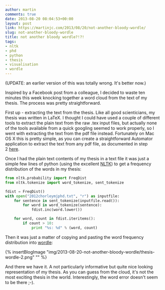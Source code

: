 ```yaml
---
author: martin
comments: true
date: 2013-08-20 08:04:53+00:00
layout: post
link: https://martinjc.com/2013/08/20/not-another-bloody-wordle/
slug: not-another-bloody-wordle
title: not another bloody wordle?!?!
tags:
- nltk
- phd
- python
- thesis
- visualisation
- wordle
---
```


(UPDATE: an earlier version of this was totally wrong. It's better now.)

Inspired by a Facebook post from a colleague, I decided to waste ten minutes this week knocking together a word cloud from the text of my thesis. The process was pretty straightforward.

First up - extracting the text from the thesis. Like all good scienticians, my thesis was written in LaTeX. I thought I could have used a couple of different tools to extract the plain text from the raw .tex input files, but actually none of the tools available from a quick googling seemed to work properly, so I went with extracting the text from the pdf file instead. Fortunately on Mac OS X this is pretty simple, as you can create a straightforward Automator application to extract the text from any pdf file, as documented in step 2 [here](http://craiccomputing.blogspot.co.uk/2010/11/extracting-text-from-pdf-documents-on.html).

Once I had the plain text contents of my thesis in a text file it was just a simple few lines of python (using the excellent [NLTK](http://nltk.org/)) to get a frequency distribution of the words in my thesis:

``` python
from nltk.probability import FreqDist
from nltk.tokenize import word_tokenize, sent_tokenize

fdist = FreqDist()
with open("2012chorleymjphd.txt", "r") as inputfile:
    for sentence in sent_tokenize(inputfile.read()):
        for word in word_tokenize(sentence):
            fdist.inc(word.lower())

    for word, count in fdist.iteritems():
        if count > 10:
            print "%s: %d" % (word, count)
```

Then it was just a matter of copying and pasting the word frequency distribution into [wordle](http://www.wordle.net/):

{% insertBlogImage "img/2013-08-20-not-another-bloody-wordle/thesis-wordle-2.png" "" %}

And there we have it. A not particularly informative but quite nice looking representation of my thesis. As you can guess from the cloud, it's not the most exciting thesis in the world. Interestingly, the word error doesn't seem to be there ;-).
